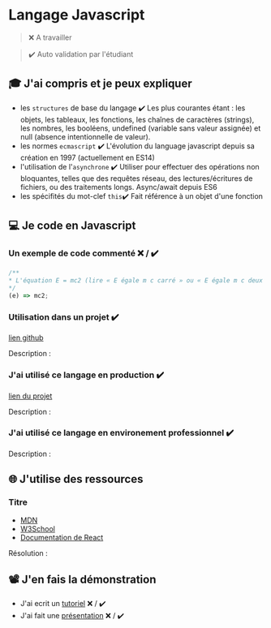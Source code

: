 # Langage Javascript

> ❌ A travailler

> ✔️ Auto validation par l'étudiant

## 🎓 J'ai compris et je peux expliquer

- les `structures` de base du langage ✔️
  Les plus courantes étant : les objets, les tableaux, les fonctions,
  les chaînes de caractères (strings), les nombres, les booléens, undefined (variable sans valeur assignée) et null (absence intentionnelle de valeur). 
- les normes `ecmascript` ✔️
  L'évolution du language javascript depuis sa création en 1997 (actuellement en ES14)
- l'utilisation de l'`asynchrone`  ✔️
  Utiliser pour effectuer des opérations non bloquantes, telles que des requêtes réseau, des lectures/écritures de fichiers, ou des traitements longs. Async/await depuis ES6
- les spécifités du mot-clef `this`✔️
Fait référence à un objet d'une fonction

## 💻 Je code en Javascript

### Un exemple de code commenté ❌ / ✔️

```javascript
/**
* L'équation E = mc2 (lire « E égale m c carré » ou « E égale m c deux ») est une formule d'équivalence entre la masse et l'énergie, rendue célèbre par Albert Einstein dans une publication en 1905 sur la relativité restreinte.
*/
(e) => mc2;
```

### Utilisation dans un projet  ✔️

[lien github](...)

Description :

### J'ai utilisé ce langage en production  ✔️

[lien du projet](...)

Description :

### J'ai utilisé ce langage en environement professionnel  ✔️

Description :

## 🌐 J'utilise des ressources

### Titre

- [MDN](https://developer.mozilla.org/fr/docs/Web/JavaScript)
- [W3School](https://www.w3schools.com/js/default.asp)
- [Documentation de React](https://fr.react.dev/) 


Résolution :

## 📽️ J'en fais la démonstration

- J'ai ecrit un [tutoriel](...) ❌ / ✔️
- J'ai fait une [présentation](...) ❌ / ✔️

